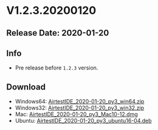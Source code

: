 ﻿# V1.2.3.20200120
## Release Date: 2020-01-20

## Info
- Pre release before `1.2.3` version.

## Download
- Windows64: [AirtestIDE_2020-01-20_py3_win64.zip](https://airtestproject.s3.netease.com/downloads/AirtestIDE/AirtestIDE_2020-01-20_py3_win64.zip)
- Windows32: [AirtestIDE_2020-01-20_py3_win32.zip](https://airtestproject.s3.netease.com/downloads/AirtestIDE/AirtestIDE_2020-01-20_py3_win32.zip)
- Mac: [AirtestIDE_2020-01-20_py3_Mac10-12.dmg](https://airtestproject.s3.netease.com/downloads/AirtestIDE/AirtestIDE_2020-01-20_py3_Mac10-12.dmg)
- Ubuntu: [AirtestIDE_2020-01-20_py3_ubuntu16-04.deb](https://airtestproject.s3.netease.com/downloads/AirtestIDE/AirtestIDE_2020-01-20_py3_ubuntu16-04.deb)
